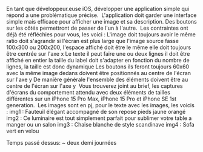 En tant que développeur.euse iOS, développer une application simple qui répond a une problématique précise.
​
L'application doit garder une interface simple mais efficace pour afficher une image et sa description.
Des boutons sur les côtés permettront de passer de l'un à l'autre.
​
Les contraintes ont déjà été réfléchies pour vous, les voici :
L'image
doit toujours avoir le même ratio
doit s'agrandir si l'écran est plus large
que l'image source fasse 100x300 ou 200x200, l'espace affiché doit être le même
elle doit toujours être centrée sur l'axe x
Le texte
il peut faire une ou deux lignes
il doit être affiché en entier
la taille du label doit s'adapter en fonction du nombre de lignes, la taille est donc dynamique
Les boutons
ils feront toujours 60x60 avec la même image dedans
doivent être positionnés au centre de l'écran sur l'axe y
De manière générale
l'ensemble des éléments doivent être au centre de l'écran sur l'axe y
​
Vous trouverez joint au brief, les captures d'écrans du comportement attendu avec deux éléments de tailles différentes sur un iPhone 15 Pro Max, iPhone 15 Pro et iPhone SE 1st generation.
​
Les images sont en pj, pour le texte avec les images, les voicis :
img1 : Fauteuil élégant accompagné de son repose pieds jaune orangé
img2 : Ce luminaire est tout simplement parfait pour sublimer votre table a manger ou un salon
img3 : Chaise blanche de style scandinave
img4 : Sofa vert en velou



Temps passé dessus: ~ deux demi journées
